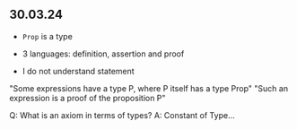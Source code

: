 ## 30.03.24

  - `Prop` is a type
  - 3 languages: definition, assertion and proof

  - I do not understand statement 

"Some expressions have a type P, where P itself has a type Prop"
"Such an expression is a proof of the proposition P"


Q: What is an axiom in terms of types?
A: Constant of Type...

